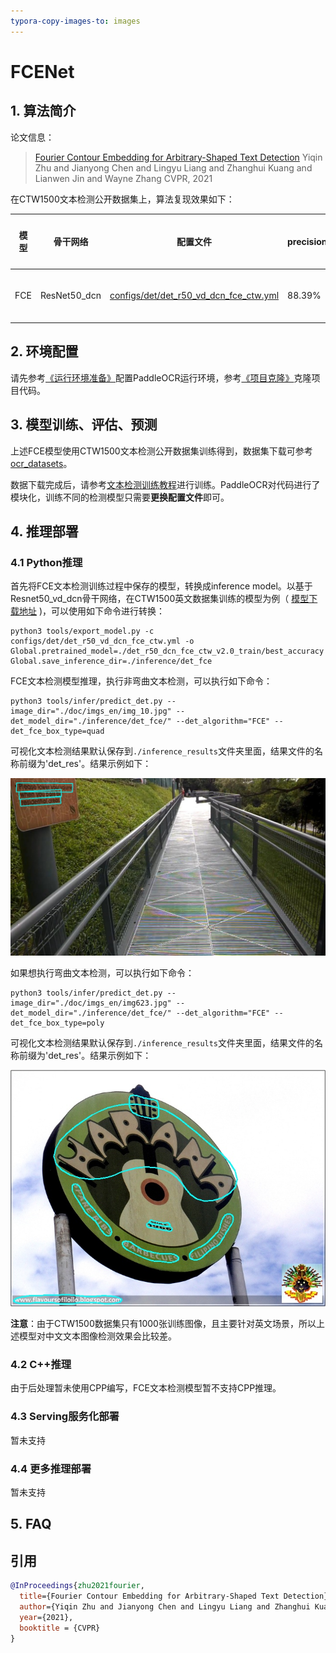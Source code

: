 ```yaml
---
typora-copy-images-to: images
---
```


# FCENet

## 1. 算法简介

论文信息：
> [Fourier Contour Embedding for Arbitrary-Shaped Text Detection](https://arxiv.org/abs/2104.10442)
> Yiqin Zhu and Jianyong Chen and Lingyu Liang and Zhanghui Kuang and Lianwen Jin and Wayne Zhang
> CVPR, 2021

在CTW1500文本检测公开数据集上，算法复现效果如下：

| 模型  |骨干网络|配置文件|precision|recall|Hmean|下载链接|
|-----| --- | --- | --- | --- | --- | --- |
| FCE | ResNet50_dcn | [configs/det/det_r50_vd_dcn_fce_ctw.yml](../../configs/det/det_r50_vd_dcn_fce_ctw.yml)| 88.39%|82.18%|85.27%|[训练模型](https://paddleocr.bj.bcebos.com/contribution/det_r50_dcn_fce_ctw_v2.0_train.tar)|

## 2. 环境配置
请先参考[《运行环境准备》](./environment.md)配置PaddleOCR运行环境，参考[《项目克隆》](./clone.md)克隆项目代码。


## 3. 模型训练、评估、预测

上述FCE模型使用CTW1500文本检测公开数据集训练得到，数据集下载可参考 [ocr_datasets](./dataset/ocr_datasets.md)。

数据下载完成后，请参考[文本检测训练教程](./detection.md)进行训练。PaddleOCR对代码进行了模块化，训练不同的检测模型只需要**更换配置文件**即可。


## 4. 推理部署

### 4.1 Python推理
首先将FCE文本检测训练过程中保存的模型，转换成inference model。以基于Resnet50_vd_dcn骨干网络，在CTW1500英文数据集训练的模型为例（ [模型下载地址](https://paddleocr.bj.bcebos.com/contribution/det_r50_dcn_fce_ctw_v2.0_train.tar) )，可以使用如下命令进行转换：

```shell
python3 tools/export_model.py -c configs/det/det_r50_vd_dcn_fce_ctw.yml -o Global.pretrained_model=./det_r50_dcn_fce_ctw_v2.0_train/best_accuracy  Global.save_inference_dir=./inference/det_fce
```

FCE文本检测模型推理，执行非弯曲文本检测，可以执行如下命令：

```shell
python3 tools/infer/predict_det.py --image_dir="./doc/imgs_en/img_10.jpg" --det_model_dir="./inference/det_fce/" --det_algorithm="FCE" --det_fce_box_type=quad
```

可视化文本检测结果默认保存到`./inference_results`文件夹里面，结果文件的名称前缀为'det_res'。结果示例如下：

![img](./images/det_res_img_10_fce.jpg)

如果想执行弯曲文本检测，可以执行如下命令：

```shell
python3 tools/infer/predict_det.py --image_dir="./doc/imgs_en/img623.jpg" --det_model_dir="./inference/det_fce/" --det_algorithm="FCE" --det_fce_box_type=poly
```

可视化文本检测结果默认保存到`./inference_results`文件夹里面，结果文件的名称前缀为'det_res'。结果示例如下：

![img](./images/det_res_img623_fce.jpg)

**注意**：由于CTW1500数据集只有1000张训练图像，且主要针对英文场景，所以上述模型对中文文本图像检测效果会比较差。

### 4.2 C++推理

由于后处理暂未使用CPP编写，FCE文本检测模型暂不支持CPP推理。

### 4.3 Serving服务化部署

暂未支持

### 4.4 更多推理部署

暂未支持

## 5. FAQ


## 引用

```bibtex
@InProceedings{zhu2021fourier,
  title={Fourier Contour Embedding for Arbitrary-Shaped Text Detection},
  author={Yiqin Zhu and Jianyong Chen and Lingyu Liang and Zhanghui Kuang and Lianwen Jin and Wayne Zhang},
  year={2021},
  booktitle = {CVPR}
}
```

